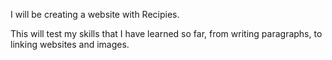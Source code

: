I will be creating a website with Recipies.

This will test my skills that I have learned so far, from writing paragraphs,
to linking websites and images.
